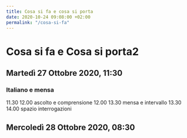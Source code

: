 ```yaml
---
title: Cosa si fa e cosa si porta
date: 2020-10-24 09:08:00 +02:00
permalink: "/cosa-si-fa"
---
```


# Cosa si fa e Cosa si porta2
## Martedì 27 Ottobre 2020, 11:30
### Italiano e mensa
11.30  12.00 ascolto e comprensione 
12.00  13.30 mensa e intervallo
13.30  14.00 spazio interrogazioni 
## Mercoledì 28 Ottobre 2020, 08:30